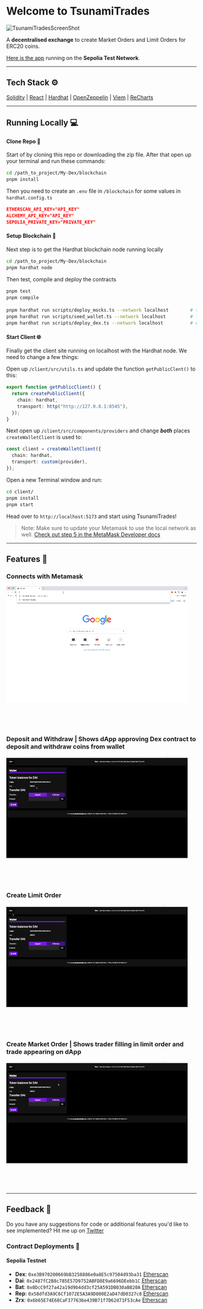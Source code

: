 # Welcome to TsunamiTrades

![TsunamiTradesScreenShot](https://raw.githubusercontent.com/jacobvanschenck/Dex/master/TsunamiTrades.png)

A **decentralised exchange** to create Market Orders and Limit Orders for ERC20 coins.

[Here is the app](https://dex-vs.netlify.app/) running on the **Sepolia Test Network**.

---

## Tech Stack ⚙️

[Solidity](https://soliditylang.org/) | [React](https://react.dev/) | [Hardhat](https://hardhat.org) | [OpenZeppelin](https://github.com/OpenZeppelin/openzeppelin-contracts) | [Viem](https://viem.sh/) | [ReCharts](https://recharts.org/en-US)

---

## Running Locally 💻

#### Clone Repo 📂

Start of by cloning this repo or downloading the zip file.
After that open up your terminal and run these commands:

```bash
cd /path_to_project/My-Dex/blockchain
pnpm install
```

Then you need to create an `.env` file in `/blockchain` for some values in `hardhat.config.ts`

```json
ETHERSCAN_API_KEY="API_KEY"
ALCHEMY_API_KEY="API_KEY"
SEPOLIA_PRIVATE_KEY="PRIVATE_KEY"
```

#### Setup Blockchain 🔗

Next step is to get the Hardhat blockchain node running locally

```bash
cd /path_to_project/My-Dex/blockchain
pnpm hardhat node
```

Then test, compile and deploy the contracts

```bash
pnpm test
pnpm compile

pnpm hardhat run scripts/deploy_mocks.ts --network localhost        # this deploys the ERC20 tokens
pnpm hardhat run scripts/seed_wallet.ts --network localhost         # fund wallet with ERC20 tokens
pnpm hardhat run scripts/deploy_dex.ts --network localhost          # deploy dex using ERC20 tokens
```

#### Start Client 🌐

Finally get the client site running on localhost with the Hardhat node. We need to change a few things:

Open up `/client/src/utils.ts` and update the function `getPublicClent()` to this:

```typescript
export function getPublicClient() {
  return createPublicClient({
    chain: hardhat,
    transport: http("http://127.0.0.1:8545"),
  });
}
```

Next open up `/client/src/components/providers` and change **_both_** places `createWalletClient` is used to:

```typescript
const client = createWalletClient({
  chain: hardhat,
  transport: custom(provider),
});
```

Open a new Terminal window and run:

```bash
cd client/
pnpm install
pnpm start
```

Head over to `http://localhost:5173` and start using TsunamiTrades!

> Note: Make sure to update your Metamask to use the local network as well. [Check out step 5 in the MetaMask Developer docs](https://docs.metamask.io/wallet/how-to/get-started-building/run-devnet/)

---

## Features 📼

### Connects with Metamask

![ConnectToMetamask GIF](https://raw.githubusercontent.com/jacobvanschenck/Dex/master/GIFs/ConnectToMetamask.gif)

<p>&nbsp;</p>
<p>&nbsp;</p>

### Deposit and Withdraw | Shows dApp approving Dex contract to deposit and withdraw coins from wallet

![UseWallet GIF](https://raw.githubusercontent.com/jacobvanschenck/Dex/master/GIFs/UseWallet.gif)

<p>&nbsp;</p>
<p>&nbsp;</p>

### Create Limit Order

![CreateLimitOrder GIF](https://raw.githubusercontent.com/jacobvanschenck/Dex/master/GIFs/CreateLimitOrder.gif)

<p>&nbsp;</p>
<p>&nbsp;</p>

### Create Market Order | Shows trader filling in limit order and trade appearing on dApp

![CreateMarketOrder GIF](https://raw.githubusercontent.com/jacobvanschenck/Dex/master/GIFs/CreateMarketOrder.gif)

<p>&nbsp;</p>
<p>&nbsp;</p>

---

## Feedback 🤝

Do you have any suggestions for code or additional features you'd like to see implemented? Hit me up on [Twitter](https://twitter.com/JacobVanSchenck)

### Contract Deployments 🔗

#### Sepolia Testnet

- **Dex**: `0xe3B970200669bB3258886e0a8E5c97504d93ba31` [Etherscan](https://sepolia.etherscan.io/address/0xe3B970200669bB3258886e0a8E5c97504d93ba31)
- **Dai**: `0x2487fC2B8c785E57D9752ABFD8E9a6696DEebb1C` [Etherscan](https://sepolia.etherscan.io/address/0x2487fC2B8c785E57D9752ABFD8E9a6696DEebb1C)
- **Bat**: `0x0DcC9f27a42a19d9b4dd3cf25A591DB030aB820A` [Etherscan](https://sepolia.etherscan.io/address/0x0DcC9f27a42a19d9b4dd3cf25A591DB030aB820A)
- **Rep**: `0x58dfd3A9C6Cf1072E5A3A9D800E2aD47dD0327c8` [Etherscan](https://sepolia.etherscan.io/address/0x58dfd3A9C6Cf1072E5A3A9D800E2aD47dD0327c8)
- **Zrx**: `0x6b65E74E68CaF377636e439B71f7D62d71F53cAe` [Etherscan](https://sepolia.etherscan.io/address/0x6b65E74E68CaF377636e439B71f7D62d71F53cAe)

